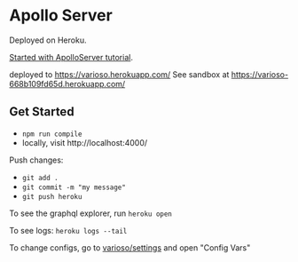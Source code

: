 # Apollo Server

Deployed on Heroku.

[Started with ApolloServer tutorial](https://www.apollographql.com/docs/apollo-server/getting-started/).

deployed to https://varioso.herokuapp.com/
See sandbox at https://varioso-668b109fd65d.herokuapp.com/

## Get Started

- `npm run compile`
- locally, visit http://localhost:4000/

Push changes:

- `git add .`
- `git commit -m "my message"`
- `git push heroku`

To see the graphql explorer, run `heroku open`

To see logs: `heroku logs --tail`

To change configs, go to [varioso/settings](https://dashboard.heroku.com/apps/varioso/settings) and open "Config Vars"
